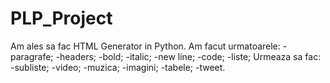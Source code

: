 # PLP_Project

Am ales sa fac HTML Generator in Python.
Am facut urmatoarele:
-paragrafe;
-headers;
-bold;
-italic;
-new line;
-code;
-liste;
Urmeaza sa fac:
-subliste;
-video;
-muzica;
-imagini;
-tabele;
-tweet.

